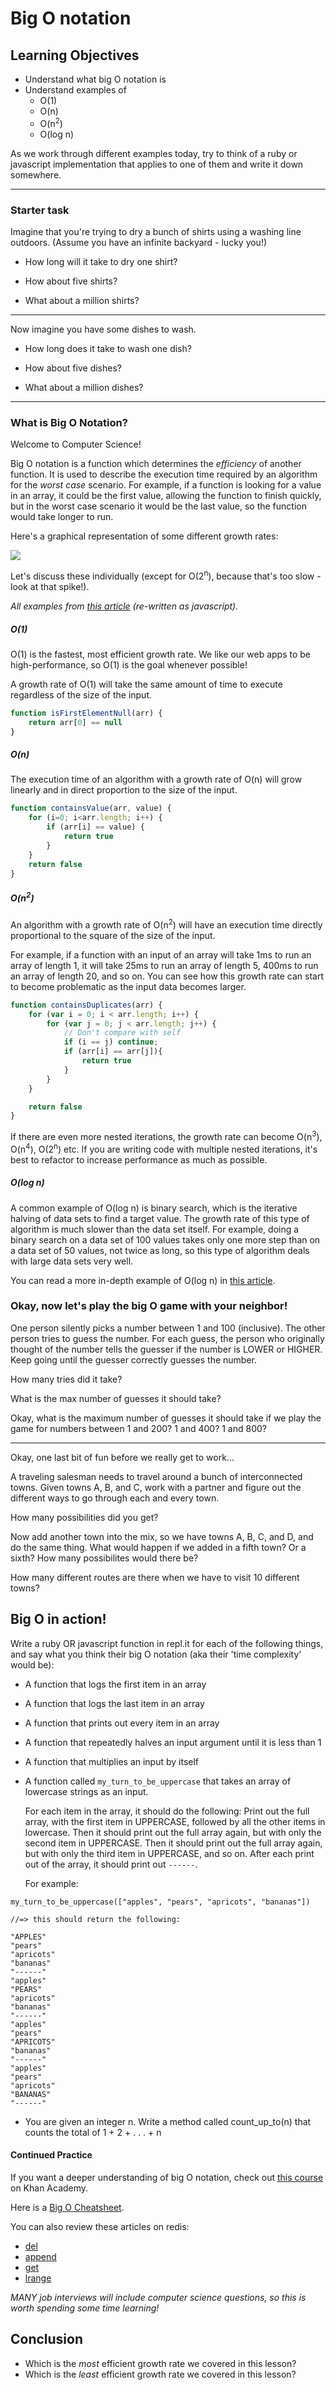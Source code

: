 # Big O notation

## Learning Objectives
* Understand what big O notation is
* Understand examples of
  * O(1)
  * O(n)
  * O(n<sup>2</sup>)
  * O(log n)

As we work through different examples today, try to think of a ruby or javascript implementation that applies to one of them and write it down somewhere.

---

### Starter task

Imagine that you're trying to dry a bunch of shirts using a washing line outdoors. (Assume you have an infinite backyard - lucky you!)

* How long will it take to dry one shirt?  

* How about five shirts?

* What about a million shirts?


---

Now imagine you have some dishes to wash. 

* How long does it take to wash one dish? 

* How about five dishes?

* What about a million dishes?

---

### What is Big O Notation?

Welcome to Computer Science!

Big O notation is a function which determines the *efficiency* of another function. It is used to describe the execution time required by an algorithm for the *worst case* scenario. For example, if a function is looking for a value in an array, it could be the first value, allowing the function to finish quickly, but in the worst case scenario it would be the last value, so the function would take longer to run.

Here's a graphical representation of some different growth rates:

![](https://therecyclebin.files.wordpress.com/2008/05/time-complexity.png)

Let's discuss these individually (except for O(2<sup>n</sup>), because that's too slow - look at that spike!).

*All examples from [this article](https://rob-bell.net/2009/06/a-beginners-guide-to-big-o-notation/) (re-written as javascript).*

##### O(1)
O(1) is the fastest, most efficient growth rate. We like our web apps to be high-performance, so O(1) is the goal whenever possible!

A growth rate of O(1) will take the same amount of time to execute regardless of the size of the input.

```javascript
function isFirstElementNull(arr) {
    return arr[0] == null
}
```

##### O(n)

The execution time of an algorithm with a growth rate of O(n) will grow linearly and in direct proportion to the size of the input.

```javascript
function containsValue(arr, value) {
    for (i=0; i<arr.length; i++) {
        if (arr[i] == value) {
        	return true
        }
    }
    return false
}
```

##### O(n<sup>2</sup>)

An algorithm with a growth rate of O(n<sup>2</sup>) will have an execution time directly proportional to the square of the size of the input.

For example, if a function with an input of an array will take 1ms to run an array of length 1, it will take 25ms to run an array of length 5, 400ms to run an array of length 20, and so on. You can see how this growth rate can start to become problematic as the input data becomes larger.

```javascript
function containsDuplicates(arr) {
    for (var i = 0; i < arr.length; i++) {
        for (var j = 0; j < arr.length; j++) {
            // Don't compare with self
            if (i == j) continue;
            if (arr[i] == arr[j]){
            	return true
            }
        }
    }

    return false
}
```

If there are even more nested iterations, the growth rate can become O(n<sup>3</sup>), O(n<sup>4</sup>), O(2<sup>n</sup>) etc. If you are writing code with multiple nested iterations, it's best to refactor to increase performance as much as possible.

##### O(log n)

A common example of O(log n) is binary search, which is the iterative halving of data sets to find a target value. The growth rate of this type of algorithm is much slower than the data set itself. For example, doing a binary search on a data set of 100 values takes only one more step than on a data set of 50 values, not twice as long, so this type of algorithm deals with large data sets very well.

You can read a more in-depth example of O(log n) in [this article](https://rob-bell.net/2009/06/a-beginners-guide-to-big-o-notation/).

### Okay, now let's play the big O game with your neighbor!

One person silently picks a number between 1 and 100 (inclusive). The other person tries to guess the number. For each guess, the person who originally thought of the number tells the guesser if the number is LOWER or HIGHER. Keep going until the guesser correctly guesses the number.

How many tries did it take?

What is the max number of guesses it should take?

Okay, what is the maximum number of guesses it should take if we play the game for numbers between 1 and 200? 1 and 400? 1 and 800?

---

Okay, one last bit of fun before we really get to work...

A traveling salesman needs to travel around a bunch of interconnected towns. Given towns A, B, and C, work with a partner and figure out the different ways to go through each and every town.

How many possibilities did you get? 

Now add another town into the mix, so we have towns A, B, C, and D, and do the same thing.
What would happen if we added in a fifth town? Or a sixth? How many possibilites would there be?

How many different routes are there when we have to visit 10 different towns?

## Big O in action!

Write a ruby OR javascript function in repl.it for each of the following things, and say what you think their big O notation (aka their 'time complexity' would be):

* A function that logs the first item in an array

* A function that logs the last item in an array

* A function that prints out every item in an array

* A function that repeatedly halves an input argument until it is less than 1

* A function that multiplies an input by itself

* A function called ```my_turn_to_be_uppercase``` that takes an array of lowercase strings as an input. 

  For each item in the array, it should do the following: Print out the full array, with the first item in UPPERCASE, followed by all the other items in lowercase. Then it should print out the full array again, but with only the second item in UPPERCASE. Then it should print out the full array again, but with only the third item in UPPERCASE, and so on. After each print out of the array, it should print out ```------```.

   For example:  
```
my_turn_to_be_uppercase(["apples", "pears", "apricots", "bananas"])

//=> this should return the following:

"APPLES"
"pears"
"apricots"
"bananas"
"------"
"apples"
"PEARS"
"apricots"
"bananas"
"------"
"apples"
"pears"
"APRICOTS"
"bananas"
"------"
"apples"
"pears"
"apricots"
"BANANAS"
"------" 
```

* You are given an integer n. Write a method called count_up_to(n) that counts the total of 1 + 2 + . . . + n

#### Continued Practice

If you want a deeper understanding of big O notation, check out [this course](https://www.khanacademy.org/computing/computer-science/algorithms) on Khan Academy.

Here is a [Big O Cheatsheet](http://bigocheatsheet.com/).

You can also review these articles on redis:

- [del](http://redis.io/commands/del)
- [append](http://redis.io/commands/append)
- [get](http://redis.io/commands/get)
- [lrange](http://redis.io/commands/LRANGE)

*MANY job interviews will include computer science questions, so this is worth spending some time learning!*

## Conclusion

- Which is the *most* efficient growth rate we covered in this lesson?
- Which is the *least* efficient growth rate we covered in this lesson?
